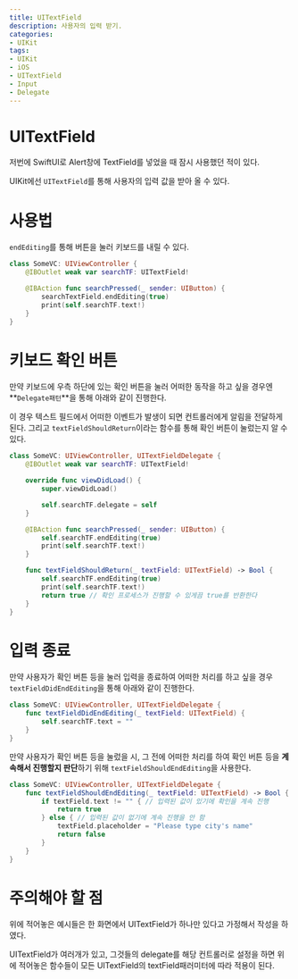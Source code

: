 ```yaml
---
title: UITextField
description: 사용자의 입력 받기.
categories:
- UIKit
tags:
- UIKit
- iOS
- UITextField
- Input
- Delegate
---
```


# UITextField
저번에 SwiftUI로 Alert창에 TextField를 넣었을 때 잠시 사용했던 적이 있다.

UIKit에선 `UITextField`를 통해 사용자의 입력 값을 받아 올 수 있다.

# 사용법
`endEditing`를 통해 버튼을 눌러 키보드를 내릴 수 있다.

```swift
class SomeVC: UIViewController {
    @IBOutlet weak var searchTF: UITextField!

    @IBAction func searchPressed(_ sender: UIButton) {
        searchTextField.endEditing(true)
        print(self.searchTF.text!)
    }
}
```

# 키보드 확인 버튼
만약 키보드에 우측 하단에 있는 확인 버튼을 눌러 어떠한 동작을 하고 싶을 경우엔 **`Delegate패턴`**을 통해 아래와 같이 진행한다.

이 경우 텍스트 필드에서 어떠한 이벤트가 발생이 되면 컨트롤러에게 알림을 전달하게 된다. 그리고 `textFieldShouldReturn`이라는 함수를 통해 확인 버튼이 눌렀는지 알 수 있다.

```swift
class SomeVC: UIViewController, UITextFieldDelegate {
    @IBOutlet weak var searchTF: UITextField!

    override func viewDidLoad() {
        super.viewDidLoad()

        self.searchTF.delegate = self
    }

    @IBAction func searchPressed(_ sender: UIButton) {
        self.searchTF.endEditing(true)
        print(self.searchTF.text!)
    }

    func textFieldShouldReturn(_ textField: UITextField) -> Bool {
        self.searchTF.endEditing(true)
        print(self.searchTF.text!)
        return true // 확인 프로세스가 진행할 수 있게끔 true를 반환한다
    }
}
```

# 입력 종료
만약 사용자가 확인 버튼 등을 눌러 입력을 종료하여 어떠한 처리를 하고 싶을 경우 `textFieldDidEndEditing`을 통해 아래와 같이 진행한다.

```swift
class SomeVC: UIViewController, UITextFieldDelegate {
    func textFieldDidEndEditing(_ textField: UITextField) {
        self.searchTF.text = ""
    }
}
```

만약 사용자가 확인 버튼 등을 눌렀을 시, 그 전에 어떠한 처리를 하여 확인 버튼 등을 **계속해서 진행할지 판단**하기 위해 `textFieldShouldEndEditing`을 사용한다.

```swift
class SomeVC: UIViewController, UITextFieldDelegate {
    func textFieldShouldEndEditing(_ textField: UITextField) -> Bool {
        if textField.text != "" { // 입력된 값이 있기에 확인을 계속 진행
            return true
        } else { // 입력된 값이 없기에 계속 진행을 안 함
            textField.placeholder = "Please type city's name"
            return false
        }
    }
}
```

# 주의해야 할 점
위에 적어놓은 예시들은 한 화면에서 UITextField가 하나만 있다고 가정해서 작성을 하였다.

UITextField가 여러개가 있고, 그것들의 delegate를 해당 컨트롤러로 설정을 하면 위에 적어놓은 함수들이 모든 UITextField의 textField패러미터에 따라 적용이 된다.